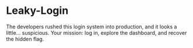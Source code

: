 # Leaky-Login
The developers rushed this login system into production, and it looks a little… suspicious.  Your mission: log in, explore the dashboard, and recover the hidden flag.
